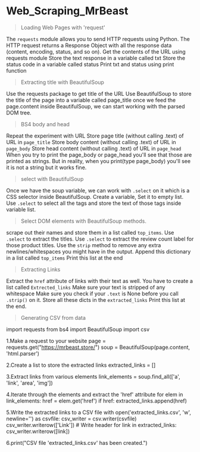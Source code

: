 # Web_Scraping_MrBeast

> Loading Web Pages with 'request'
>

The `requests` module allows you to send HTTP requests using Python.
The HTTP request returns a Response Object with all the response data (content, encoding, status, and so on). 
Get the contents of the URL using requests module
Store the text response in a variable called txt
Store the status code in a variable called status
Print txt and status using print function

> Extracting title with BeautifulSoup
>
Use the requests package to get title of the URL
Use BeautifulSoup to store the title of the page into a variable called page_title
once we feed the page.content inside BeautifulSoup, we can start working with the parsed DOM tree.

>  BS4 body and head
>
Repeat the experiment with URL
Store page title (without calling .text) of URL in `page_title`
Store body content (without calling .text) of URL in `page_body`
Store head content (without calling .text) of URL in `page_head`
When you try to print the page_body or page_head you'll see that those are printed as strings.
But in reality, when you print(type page_body) you'll see it is not a string but it works fine.

> select with BeautifulSoup
>

Once we have the soup variable, we can work with `.select` on it which is a CSS selector inside BeautifulSoup.
Create a variable, Set it to empty list.
Use `.select` to select all the tags and store the text of those tags inside variable list.

> Select DOM elements with BeautifulSoup methods.
> 
scrape out their names and store them in a list called `top_items`.
Use `.select` to extract the titles.
Use `.select` to extract the review count label for those product titles. 
Use the `strip` method to remove any extra newlines/whitespaces you might have in the output.
Append this dictionary in a list called `top_items`
Print this list at the end

> Extracting Links
> 
Extract the `href` attribute of links with their text as well. 
You have to create a list called `Extrected_links`
Make sure your text is stripped of any whitespace
Make sure you check if your `.text` is None before you call `.strip()` on it.
Store all these dicts in the `extracted_links`
Print this list at the end.

> Generating CSV from data
> 
import requests
from bs4 import BeautifulSoup
import csv

1.Make a request to your website
page = requests.get("https://mrbeast.store/")
soup = BeautifulSoup(page.content, 'html.parser')

2.Create a list to store the extracted links
extracted_links = []

3.Extract links from various elements 
link_elements = soup.find_all(['a', 'link', 'area', 'img'])

4.Iterate through the elements and extract the 'href' attribute
for elem in link_elements:
    href = elem.get('href')
    if href:
        extracted_links.append(href)

5.Write the extracted links to a CSV file
with open('extracted_links.csv', 'w', newline='') as csvfile:
    csv_writer = csv.writer(csvfile)
    csv_writer.writerow(['Link'])  # Write header
    for link in extracted_links:
        csv_writer.writerow([link])

 6.print("CSV file 'extracted_links.csv' has been created.")


